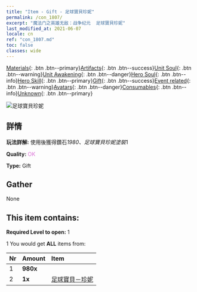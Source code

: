 ```yaml
---
title: "Item - Gift - 足球寶貝珍妮"
permalink: /con_1807/
excerpt: "魔法门之英雄无敌：战争纪元  足球寶貝珍妮"
last_modified_at: 2021-06-07
locale: cn
ref: "con_1807.md"
toc: false
classes: wide
---
```

 [Materials](/ItemsCN/){: .btn .btn--primary}[Artifacts](/ItemsCN/Artifacts/){: .btn .btn--success}[Unit Soul](/ItemsCN/UnitSoul/){: .btn .btn--warning}[Unit Awakening](/ItemsCN/UnitAwakening/){: .btn .btn--danger}[Hero Soul](/ItemsCN/HeroSoul/){: .btn .btn--info}[Hero Skill](/ItemsCN/HeroSkill/){: .btn .btn--primary}[Gift](/ItemsCN/Gift/){: .btn .btn--success}[Event related](/ItemsCN/Events/){: .btn .btn--warning}[Avatars](/ItemsCN/Avatars/){: .btn .btn--danger}[Consumables](/ItemsCN/Consumables/){: .btn .btn--info}[Unknown](/ItemsCN/Unknown/){: .btn .btn--primary}

 ![足球寶貝珍妮](/images/t/i_907100.png)

## 詳情
 **玩法詳解:** 使用後獲得鑽石*1980、足球寶貝珍妮塗裝*1

 **Quality:** <span style="color: #DA70D6">OK</span>

 **Type:** Gift

## Gather

  None

## This item contains:

 **Required Level to open:** 1

 1 You would get **ALL** items  from:

  | Nr | Amount |     Item    |
  |:---|:-------|:------------|
  | 1 |  **980x** | <i class="fas fa-gem"/> |  | 
  | 2 |  **1x** | [足球寶貝－珍妮](/cn/Items/con_1046/) |  | 

